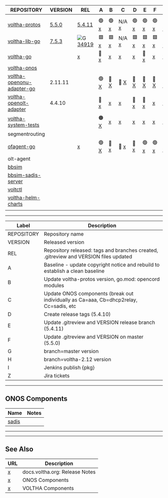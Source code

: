  | REPOSITORY | VERSION | REL | A | B | C | D | E | F | G | H | I | Z | 
 | ---------- | ------- | --- | - | - | - | - | - | - | - | - | - | - |
| <img width=800/> | | | | | | | | | | | | | |
 |  [voltha-protos](https://gerrit.opencord.org/plugins/gitiles/voltha-protos/+/refs/heads/voltha-2.12) |  [5.5.0](https://gerrit.opencord.org/plugins/gitiles/voltha-protos/+/refs/heads/master/VERSION) |  [5.4.11](https://gerrit.opencord.org/plugins/gitiles/voltha-protos/+/refs/heads/voltha-2.12/VERSION)            |  :green_circle: [x](voltha-protos/A.md)             |  :green_circle: [x](voltha-protos/B.md)             |  N/A            [x](voltha-protos/C.md)             |  :green_circle: [x](voltha-protos/D.md)             |  :green_circle: [x](voltha-protos/E.md)             |  :green_circle: [x](voltha-protos/F.md)             |  :green_circle: [x](voltha-protos/G.md)             |  :green_circle: [x](voltha-protos/H.md)             |                                                     |                                                          | 
 |  [voltha-lib-go](https://gerrit.opencord.org/plugins/gitiles/voltha-lib-go)                          |  [7.5.3](https://gerrit.opencord.org/plugins/gitiles/voltha-lib-go/+/refs/tags/v7.5.3)          |  ![G](https://placehold.co/15x15/c5f015/c5f015.png) [34919](https://gerrit.opencord.org/c/voltha-lib-go/+/34919) |  :green_square: [x](voltha-lib-go/A.md)             |  :green_square: [x](voltha-lib-go/B.md)             |  N/A            [x](voltha-lib-go/C.md)             |  :green_square: [x](voltha-lib-go/D.md)             |  :green_square: [x](voltha-lib-go/E.md)             |  :green_square: [x](voltha-lib-go/F.md)             |  :green_square: [x](voltha-lib-go/G.md)             |  :green_square: [x](voltha-lib-go/H.md)             |                                                     |                                                          | 
 |  [voltha-go](https://gerrit.opencord.org/plugins/gitiles/voltha-go)                                  |                                                                                                 |  [x](voltha-go/A.md)                                                                                             |  :hammer: [x](voltha-go/A.md)                       |  [x](voltha-go/B.md)                                |  [x](voltha-go/C.md)                                |  [x](voltha-go/D.md)                                |  :red_circle: [x](voltha-go/E.md)                   |  [x](voltha-go/F.md)                                |  [x](voltha-go/G.md)                                |  [x](voltha-go/H.md)                                |                                                     |  [x](voltha-go/Z.md)                                     | 
 |  [voltha-onos](https://gerrit.opencord.org/plugins/gitiles/voltha-onos)                              |                                                                                                 |                                                                                                                  |                                                     |                                                     |                                                     |                                                     |                                                     |                                                     |                                                     |                                                     |                                                     |                                                          | 
 |  [voltha-openonu-adapter-go](https://gerrit.opencord.org/plugins/gitiles/voltha-openonu-adapter-go)  |  2.11.11                                                                                        |                                                                                                                  |  :green_circle: [X](voltha-openonu-adapter-go/A.md) |  :hammer:       [X](voltha-openonu-adapter-go/B.md) |  :hammer:       [X](voltha-openonu-adapter-go/C.md) |  :hammer:       [X](voltha-openonu-adapter-go/D.md) |  :hammer:       [X](voltha-openonu-adapter-go/E.md) |  :hammer:       [X](voltha-openonu-adapter-go/F.md) |  :hammer:       [X](voltha-openonu-adapter-go/G.md) |  :hammer:       [X](voltha-openonu-adapter-go/H.md) |  :hammer:       [X](voltha-openonu-adapter-go/A.md) |                                                          | 
 |  [voltha-openolt-adapter](https://gerrit.opencord.org/plugins/gitiles/voltha-openolt-adapter)        |  4.4.10                                                                                         |                                                                                                                  |  :hammer: [x](voltha-openolt-adapter/A.md)          |  [x](voltha-openolt-adapter/B.md)                   |  [x](voltha-openolt-adapter/C.md)                   |  :hammer: [x](voltha-openolt-adapter/D.md)          |  :hammer: [x](voltha-openolt-adapter/E.md)          |  [x](voltha-openolt-adapter/F.md)                   |  [x](voltha-openolt-adapter/G.md)                   |  [x](voltha-openolt-adapter/H.md)                   |                                                     |  [x](voltha-openolt-adapter/Z.md)                        | 
 |  [voltha-system-tests](https://gerrit.opencord.org/plugins/gitiles/voltha-system-tests)              |                                                                                                 |                                                                                                                  |  :orange_circle: [X](voltha-system-tests/A.md)      |  [x](voltha-system-tests/B.md)                      |  [x](voltha-system-tests/C.md)                      |  [x](voltha-system-tests/D.md)                      |  [x](voltha-system-tests/E.md)                      |  [x](voltha-system-tests/F.md)                      |  [x](voltha-system-tests/G.md)                      |  [x](voltha-system-tests/H.md)                      |                                                     |  [x](voltha-system-tests/Z.md)                           | 
 |  segmentrouting                                                                                      |                                                                                                 |                                                                                                                  |                                                     |                                                     |                                                     |                                                     |                                                     |                                                     |                                                     |                                                     |                                                     |                                                          | 
 |  [ofagent-go](https://gerrit.opencord.org/plugins/gitiles/ofagent-go)                                |                                                                                                 |  [x](ofagent-go/A.md)                                                                                            |  :green_circle: [X](ofagent-go/A.md)                |  :hammer:       [x](ofagent-go/B.md)                |  :hammer:       [x](ofagent-go/C.md)                |  :hammer:       [x](ofagent-go/D.md)                |  :green_circle: [x](ofagent-go/E.md)                |  :green_circle: [x](ofagent-go/F.md)                |  :hammer:       [x](ofagent-go/G.md)                |  :hammer:       [x](ofagent-go/H.md)                |  :hammer:       [x](ofagent-go/I.md)                |  :hammer:       [x](ofagent-go/Z.md)                     | 
 |  olt-agent                                                                                           |                                                                                                 |                                                                                                                  |                                                     |                                                     |                                                     |                                                     |                                                     |                                                     |                                                     |                                                     |                                                     |                                                          | 
 |  [bbsim](https://gerrit.opencord.org/plugins/gitiles/bbsim)                                          |                                                                                                 |                                                                                                                  |                                                     |                                                     |                                                     |                                                     |                                                     |                                                     |                                                     |                                                     |                                                     |                                                          | 
 |  [bbsim-sadis-server](https://gerrit.opencord.org/plugins/gitiles/bbsim-sadis-server)                |                                                                                                 |                                                                                                                  |                                                     |                                                     |                                                     |                                                     |                                                     |                                                     |                                                     |                                                     |                                                     |                                                          | 
 |  [voltctl](https://gerrit.opencord.org/plugins/gitiles/voltctl)                                      |                                                                                                 |                                                                                                                  |                                                     |                                                     |                                                     |                                                     |                                                     |                                                     |                                                     |                                                     |                                                     |                                                          | 
 |  [voltha-helm-charts](https://gerrit.opencord.org/plugins/gitiles/voltha-helm-charts)                |                                                                                                 |                                                                                                                  |                                                     |                                                     |                                                     |                                                     |                                                     |                                                     |                                                     |                                                     |                                                     |  :new: [5259](https://jira.opencord.org/browse/VOL-5259) | 
 |                                                                                                      |                                                                                                 |                                                                                                                  |                                                     |                                                     |                                                     |                                                     |                                                     |                                                     |                                                     |                                                     |                                                     |                                                          | 




---

| Label | Description |
| ----- | ----------- |
 |  REPOSITORY | Repository name                                                                         | 
 |  VERSION    | Released version                                                                        | 
 |  REL        | Repository released: tags and branches created, .gitreview and VERSION files updated    | 
 |  A          | Baseline - update copyright notice and rebuild to establish a clean baseline            | 
 |  B          | Update voltha-protos version, go.mod: opencord modules                                  | 
 |  C          | Update ONOS components (break out individually as Ca=aaa, Cb=dhcp2relay, Cc=sadis, etc  | 
 |  D          | Create release tags (5.4.10)                                                            | 
 |  E          | Update .gitreview and VERSION release branch (5.4.11)                                   | 
 |  F          | Update .gitreview and VERSION on master (5.5.0)                                         | 
 |  G          | branch=master version                                                                   | 
 |  H          | branch=voltha-2.12 version                                                              | 
 |  I          | Jenkins publish {pkg}                                                                   | 
 |  Z          | Jira tickets                                                                            | 

---
ONOS Components
---------------

| Name | Notes |
| ---- | ----- |
| [sadis](https://jenkins.opencord.org/job/maven-publish_sadis/107/consoleText) | |6
---
---

## See Also

| URL | Description |
| --- | ----------- |
| [x](https://docs.voltha.org) | docs.voltha.org: Release Notes |
| [x](https://docs.voltha.org/master/release_notes/voltha_2.12.html#onos-components) | ONOS Components |
| [x](https://docs.voltha.org/master/release_notes/voltha_2.12.html#voltha-components) | VOLTHA Components |
